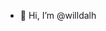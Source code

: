 - 👋 Hi, I’m @willdalh


<!---
willdalh/willdalh is a ✨ special ✨ repository because its `README.md` (this file) appears on your GitHub profile.
You can click the Preview link to take a look at your changes.
--->

